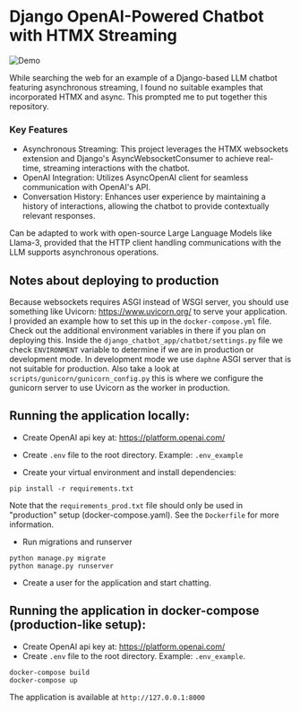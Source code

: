 # Django OpenAI-Powered Chatbot with HTMX Streaming

![Demo](images/demo.gif)

While searching the web for an example of a Django-based LLM chatbot featuring asynchronous streaming, I found no suitable examples that incorporated HTMX and async. This prompted me to put together this repository.

### Key Features
* Asynchronous Streaming: This project leverages the HTMX websockets extension and Django's AsyncWebsocketConsumer to achieve real-time, streaming interactions with the chatbot.
* OpenAI Integration: Utilizes AsyncOpenAI client for seamless communication with OpenAI's API.
* Conversation History: Enhances user experience by maintaining a history of interactions, allowing the chatbot to provide contextually relevant responses.

Can be adapted to work with open-source Large Language Models like Llama-3, provided that the HTTP client handling communications with the LLM supports asynchronous operations.

## Notes about deploying to production

Because websockets requires ASGI instead of WSGI server, you should use something like Uvicorn: https://www.uvicorn.org/ to serve your application. I provided an example how to set this up in the `docker-compose.yml` file. Check out the additional environment variables in there if you plan on deploying this. Inside the `django_chatbot_app/chatbot/settings.py` file we check `ENVIRONMENT` variable to determine if we are in production or development mode. In development mode we use `daphne` ASGI server that is not suitable for production. Also take a look at `scripts/gunicorn/gunicorn_config.py` this is where we configure the gunicorn server to use Uvicorn as the worker in production.

## Running the application locally:

- Create OpenAI api key at: https://platform.openai.com/ 
- Create `.env` file to the root directory. Example: `.env_example`

- Create your virtual environment and install dependencies:
```
pip install -r requirements.txt
```

Note that the `requirements_prod.txt` file should only be used in "production" setup (docker-compose.yaml). See the `Dockerfile` for more information.

- Run migrations and runserver
```
python manage.py migrate
python manage.py runserver
```

- Create a user for the application and start chatting.

## Running the application in docker-compose (production-like setup):

- Create OpenAI api key at: https://platform.openai.com/ 
- Create `.env` file to the root directory. Example: `.env_example`.

```
docker-compose build
docker-compose up
```

The application is available at `http://127.0.0.1:8000`
